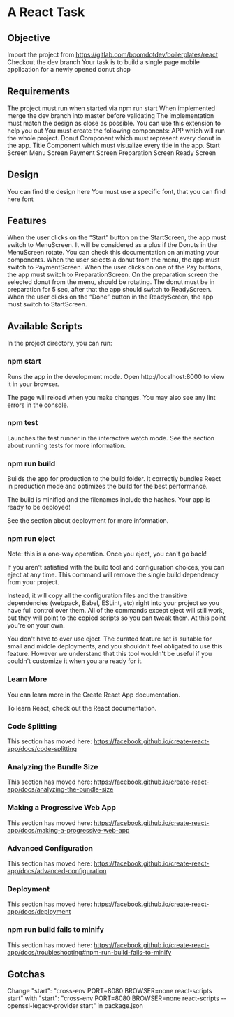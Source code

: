 # A React Task

## Objective

Import the project from https://gitlab.com/boomdotdev/boilerplates/react
Checkout the dev branch
Your task is to build a single page mobile application for a newly opened donut shop

## Requirements

The project must run when started via npm run start
When implemented merge the dev branch into master before validating
The implementation must match the design as close as possible. You can use this extension to help you out
You must create the following components:
APP which will run the whole project.
Donut Component which must represent every donut in the app.
Title Component which must visualize every title in the app.
Start Screen
Menu Screen
Payment Screen
Preparation Screen
Ready Screen

## Design

You can find the design here
You must use a specific font, that you can find here font

## Features

When the user clicks on the “Start” button on the StartScreen, the app must switch to MenuScreen.
It will be considered as a plus if the Donuts in the MenuScreen rotate. You can check this documentation on animating your components.
When the user selects a donut from the menu, the app must switch to PaymentScreen.
When the user clicks on one of the Pay buttons, the app must switch to PreparationScreen.
On the preparation screen the selected donut from the menu, should be rotating.
The donut must be in preparation for 5 sec, after that the app should switch to ReadyScreen.
When the user clicks on the “Done” button in the ReadyScreen, the app must switch to StartScreen.

## Available Scripts

In the project directory, you can run:

### npm start
Runs the app in the development mode.
Open http://localhost:8000 to view it in your browser.

The page will reload when you make changes.
You may also see any lint errors in the console.

### npm test
Launches the test runner in the interactive watch mode.
See the section about running tests for more information.

### npm run build
Builds the app for production to the build folder.
It correctly bundles React in production mode and optimizes the build for the best performance.

The build is minified and the filenames include the hashes.
Your app is ready to be deployed!

See the section about deployment for more information.

### npm run eject
Note: this is a one-way operation. Once you eject, you can't go back!

If you aren't satisfied with the build tool and configuration choices, you can eject at any time. This command will remove the single build dependency from your project.

Instead, it will copy all the configuration files and the transitive dependencies (webpack, Babel, ESLint, etc) right into your project so you have full control over them. All of the commands except eject will still work, but they will point to the copied scripts so you can tweak them. At this point you're on your own.

You don't have to ever use eject. The curated feature set is suitable for small and middle deployments, and you shouldn't feel obligated to use this feature. However we understand that this tool wouldn't be useful if you couldn't customize it when you are ready for it.

### Learn More
You can learn more in the Create React App documentation.

To learn React, check out the React documentation.

### Code Splitting
This section has moved here: https://facebook.github.io/create-react-app/docs/code-splitting

### Analyzing the Bundle Size
This section has moved here: https://facebook.github.io/create-react-app/docs/analyzing-the-bundle-size

### Making a Progressive Web App
This section has moved here: https://facebook.github.io/create-react-app/docs/making-a-progressive-web-app

### Advanced Configuration
This section has moved here: https://facebook.github.io/create-react-app/docs/advanced-configuration

### Deployment
This section has moved here: https://facebook.github.io/create-react-app/docs/deployment

### npm run build fails to minify
This section has moved here: https://facebook.github.io/create-react-app/docs/troubleshooting#npm-run-build-fails-to-minify

## Gotchas
Change "start": "cross-env PORT=8080 BROWSER=none react-scripts start" with "start": "cross-env PORT=8080 BROWSER=none react-scripts --openssl-legacy-provider start" in package.json

